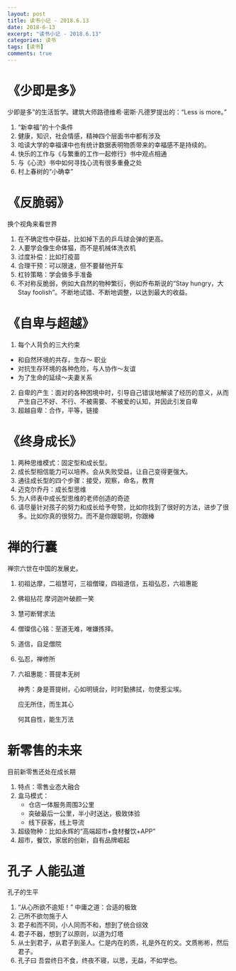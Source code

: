 ```yaml
---
layout: post
title: 读书小记 - 2018.6.13
date: 2018-6-13
excerpt: "读书小记 - 2018.6.13"
categories: 读书
tags: [读书]
comments: true
---
```



# 《少即是多》

少即是多”的生活哲学。建筑大师路德维希·密斯·凡德罗提出的：“Less is more。”

1. “新幸福”的十个条件
2. 健康，知识，社会情感，精神四个层面书中都有涉及
3. 哈读大学的幸福课中也有统计数据表明物质带来的幸福感不是持续的。
4. 快乐的工作与《与繁重的工作一起修行》书中观点相通
5. 与《心流》书中如何寻找心流有很多重叠之处
6. 村上春树的“小确幸”

# 《反脆弱》

换个视角来看世界

1. 在不确定性中获益，比如掉下去的乒乓球会弹的更高。
2. 人要学会像生命体猫，而不是机械体洗衣机
3. 过度补偿：比如打疫苗
4. 合理干预：可以限速，但不要替他开车
5. 杠铃策略：学会做多手准备
6. 不对称反脆弱，例如大自然的物种繁衍，例如乔布斯说的“Stay hungry，大Stay foolish”。不断地试错、不断地调整，以达到最大的收益。

# 《自卑与超越》

1. 每个人背负的三大约束
- 和自然环境的共存，生存～ 职业
- 对抗生存环境的各种危险，与人协作～友谊
- 为了生命的延续～夫妻关系
2. 自卑的产生：面对的各种困境中时，引导自己错误地解读了经历的意义，从而产生自己不好、不行、不被需要、不被爱的认知，并因此引发自卑
3. 超越自卑：合作，平等，链接

# 《终身成长》

1. 两种思维模式：固定型和成长型。
2. 成长型相信能力可以培养。会从失败受益，让自己变得更强大。
3. 通往成长型的四个步骤：接受，观察，命名，教育
4. 迈克尔乔丹：成长型思维
5. 为人师表中成长型思维的老师创造的奇迹
6. 请尽量针对孩子的努力和成长给予夸赞，比如你找到了很好的方法，进步了很多。比如你真的很努力。而不是你跟聪明，你跟棒


# 禅的行囊

禅宗六世在中国的发展史。

1. 初祖达摩，二祖慧可，三祖僧璨，四祖道信，五祖弘忍，六祖惠能
2. 佛祖拈花 摩诃迦叶破颜一笑
3. 慧可断臂求法
4. 僧璨信心铭：至道无难，唯嫌拣择。
5. 道信，自足僧院
6. 弘忍，禅修所
7. 六祖惠能：菩提本无树
    
	神秀：身是菩提树，心如明镜台，时时勤拂拭，勿使惹尘埃。
	    
	应无所住，而生其心
	    
	何其自性，能生万法

# 新零售的未来

目前新零售还处在成长期

1. 特点：零售业态大融合
2. 盒马模式：
    - 仓店一体服务周围3公里
    - 突破最后一公里，半小时送达，极致体验
    - 线下获客，线上导流
3. 超级物种：比如永辉的“高端超市+食材餐饮+APP”
4. 超市，餐饮，家居的创新，自有品牌崛起


# 孔子 人能弘道

孔子的生平

1. “从心所欲不逾矩！” 中庸之道：合适的极致
2. 己所不欲勿施于人
3. 君子和而不同，小人同而不和，想到了统合综效
4. 君子不器，想到了以原则，以道为灯塔
5. 从士到君子，从君子到圣人。仁是内在的质，礼是外在的文。文质彬彬，然后君子。
6. 孔子曰 吾尝终日不食，终夜不寝，以思，无益，不如学也。